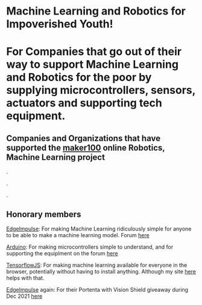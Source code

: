 # Machine Learning and Robotics for Impoverished Youth!

# For Companies that go out of their way to support Machine Learning and Robotics for the poor by supplying microcontrollers, sensors, actuators and supporting tech equipment.


## Companies and Organizations that have supported the [maker100](https://github.com/hpssjellis/maker100) online Robotics, Machine Learning project

.


.






.

## Honorary members


[EdgeImpulse](https://www.edgeimpulse.com/): For making Machine Learning ridiculously simple for anyone to be able to make a machine learning model. Forum [here](https://forum.edgeimpulse.com/)

[Arduino](http://store.arduino.cc/): For making microcontrollers simple to understand, and for supporting the equiplment on the forum [here](https://forum.arduino.cc/)


[TensorflowJS](https://www.tensorflow.org/js): For making machine learning available for everyone in the browser, potentially without having to install anything. Although my site [here](https://www.rocksetta.com/tensorflowjs/) helps with that. 

[EdgeImpulse](https://www.edgeimpulse.com/) again: For their Portenta with Vision Shield giveaway during Dec 2021  [here](https://www.edgeimpulse.com/blog/were-giving-away-100-arduino-portenta-h7-vision-shield)








